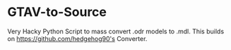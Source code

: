 # GTAV-to-Source
Very Hacky Python Script to mass convert .odr models to .mdl.
This builds on https://github.com/hedgehog90's Converter.
